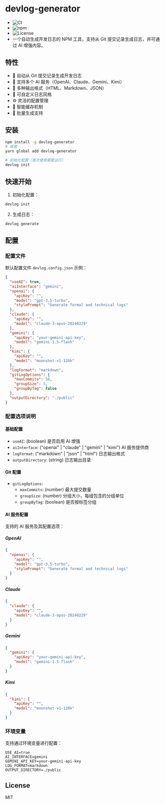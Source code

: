 # devlog-generator

- ![CI](https://github.com/yourusername/devlog-generator/workflows/CI/badge.svg)
- ![npm](https://img.shields.io/npm/v/devlog-generator)
- ![License](https://img.shields.io/npm/l/devlog-generator)
- 一个自动生成开发日志的 NPM 工具，支持从 Git 提交记录生成日志，并可通过 AI 增强内容。

## 特性

- 🚀 自动从 Git 提交记录生成开发日志
- 🤖 支持多个 AI 服务（OpenAI、Claude、Gemini、Kimi）
- 📝 多种输出格式（HTML、Markdown、JSON）
- 🎨 可自定义日志风格
- ⚙️ 灵活的配置管理
- 💾 智能缓存机制
- 🔄 批量生成支持

## 安装

```bash
npm install -g devlog-generator
# 或者
yarn global add devlog-generator

# 初始化配置（首次使用需要运行）
devlog init
```

## 快速开始

1. 初始化配置：

```bash
devlog init
```

2. 生成日志：

```bash
devlog generate
```

## 配置

### 配置文件

默认配置文件 `devlog.config.json` 示例：

```json
{
  "useAI": true,
  "aiInterface": "gemini",
  "openai": {
    "apiKey": "",
    "model": "gpt-3.5-turbo",
    "stylePrompt": "Generate formal and technical logs"
  },
  "claude": {
    "apiKey": "",
    "model": "claude-3-opus-20240229"
  },
  "gemini": {
    "apiKey": "your-gemini-api-key",
    "model": "gemini-1.5-flash"
  },
  "kimi": {
    "apiKey": "",
    "model": "moonshot-v1-128k"
  },
  "logFormat": "markdown",
  "gitLogOptions": {
    "maxCommits": 50,
    "groupSize": 5,
    "groupByTag": false
  },
  "outputDirectory": "./public"
}
```

### 配置选项说明

#### 基础配置

- `useAI`: (boolean) 是否启用 AI 增强
- `aiInterface`: ("openai" | "claude" | "gemini" | "kimi") AI 服务提供商
- `logFormat`: ("markdown" | "json" | "html") 日志输出格式
- `outputDirectory`: (string) 日志输出目录

#### Git 配置

- `gitLogOptions`:
  - `maxCommits`: (number) 最大提交数量
  - `groupSize`: (number) 分组大小，每组包含的分组单位
  - `groupByTag`: (boolean) 是否按标签分组

#### AI 服务配置

支持的 AI 服务及其配置选项：

##### OpenAI

```json
{
  "openai": {
    "apiKey": "",
    "model": "gpt-3.5-turbo",
    "stylePrompt": "Generate formal and technical logs"
  }
}
```

##### Claude

```json
{
  "claude": {
    "apiKey": "",
    "model": "claude-3-opus-20240229"
  }
}
```

##### Gemini

```json
{
  "gemini": {
    "apiKey": "your-gemini-api-key",
    "model": "gemini-1.5-flash"
  }
}
```

##### Kimi

```json
{
  "kimi": {
    "apiKey": "",
    "model": "moonshot-v1-128k"
  }
}
```

### 环境变量

支持通过环境变量进行配置：

```env
USE_AI=true
AI_INTERFACE=gemini
GEMINI_API_KEY=your-gemini-api-key
LOG_FORMAT=markdown
OUTPUT_DIRECTORY=./public
```

## License

MIT
